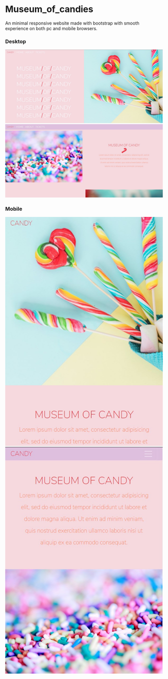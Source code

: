 # Museum_of_candies
 An minimal responsive website made with bootstrap with smooth experience on both pc and mobile browsers.
### Desktop 
![Desktop HomePage](Screenshots/1.jpg?raw=true "Homepage")
![Desktop About](Screenshots/2.jpg?raw=true "about")

### Mobile
![Mobile HomePage](Screenshots/3.jpg?raw=true "Homepage")
![Mobile about](Screenshots/4.jpg?raw=true "About")
